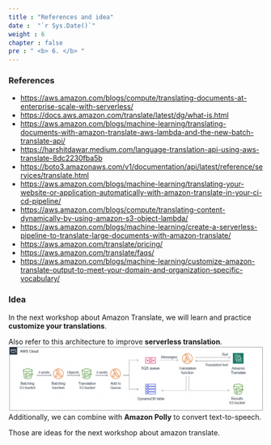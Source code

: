 ```yaml
---
title : "References and idea"
date :  "`r Sys.Date()`" 
weight : 6
chapter : false
pre : " <b> 6. </b> "
---
```


### References
+ https://aws.amazon.com/blogs/compute/translating-documents-at-enterprise-scale-with-serverless/
+ https://docs.aws.amazon.com/translate/latest/dg/what-is.html
+ https://aws.amazon.com/blogs/machine-learning/translating-documents-with-amazon-translate-aws-lambda-and-the-new-batch-translate-api/
+ https://harshitdawar.medium.com/language-translation-api-using-aws-translate-8dc2230fba5b
+ https://boto3.amazonaws.com/v1/documentation/api/latest/reference/services/translate.html
+ https://aws.amazon.com/blogs/machine-learning/translating-your-website-or-application-automatically-with-amazon-translate-in-your-ci-cd-pipeline/
+ https://aws.amazon.com/blogs/compute/translating-content-dynamically-by-using-amazon-s3-object-lambda/
+ https://aws.amazon.com/blogs/machine-learning/create-a-serverless-pipeline-to-translate-large-documents-with-amazon-translate/
+ https://aws.amazon.com/translate/pricing/
+ https://aws.amazon.com/translate/faqs/
+ https://aws.amazon.com/blogs/machine-learning/customize-amazon-translate-output-to-meet-your-domain-and-organization-specific-vocabulary/

### Idea
In the next workshop about Amazon Translate, we will learn and practice **customize your translations**.

Also refer to this architecture to improve **serverless translation**.
![architecture-serverless](/images/future-arc-image.png)
Additionally, we can combine with **Amazon Polly** to convert text-to-speech.

Those are ideas for the next workshop about amazon translate.